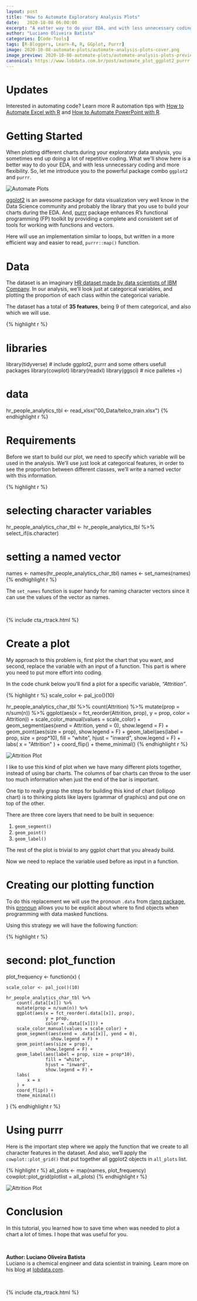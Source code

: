 ```yaml
---
layout: post
title: "How to Automate Exploratory Analysis Plots"
date:   2020-10-08 06:00:00
excerpt: "A eatter way to do your EDA, and with less unnecessary coding and more flexibility using GGPLOT2 + PURRR. When you are plotting different charts during your exploratory data analysis, you sometimes end up doing a lot of repeated coding..."
author: "Luciano Oliveira Batista"
categories: [Code-Tools]
tags: [R-Bloggers, Learn-R, R, GGplot, Purrr]
image: 2020-10-08-automate-plots/automate-analysis-plots-cover.png
image_preview: 2020-10-08-automate-plots/automate-analysis-plots-preview.jpg
canonical: https://www.lobdata.com.br/post/automate_plot_ggplot2_purrr
---
```



# Updates

Interested in automating code? Learn more R automation tips with [How to Automate Excel with R](/code-tools/2020/10/07/automate-excel.html) and [How to Automate PowerPoint with R](/code-tools/2020/09/22/automate-powerpoint.html).


# Getting Started 

When plotting different charts during your exploratory data analysis, you sometimes end up doing a lot of repetitive coding. What we'll show here is a better way to do your EDA, and with less unnecessary coding and more flexibility. So, let me introduce you to the powerful package combo `ggplot2` and `purrr`.

![Automate Plots](/assets/2020-10-08-automate-plots/ggplot_purrr.png)


[ggplot2](https://ggplot2.tidyverse.org/) is an awesome package for data visualization very well know in the Data Science community and probably the library that you use to build your charts during the EDA. And, [purrr](https://purrr.tidyverse.org/) package enhances R’s functional programming (FP) toolkit by providing a complete and consistent set of tools for working with functions and vectors.

Here will use an implementation similar to loops, but written in a more efficient way and easier to read, `purrr::map()` function.


# Data

The dataset is an imaginary [HR dataset made by data scientists of IBM Company](https://www.kaggle.com/pavansubhasht/ibm-hr-analytics-attrition-dataset). In our analysis, we’ll look just at categorical variables, and plotting the proportion of each class within the categorical variable.

The dataset has a total of **35 features**, being 9 of them categorical, and also which we will use.

{% highlight r %}
# libraries
library(tidyverse) # include ggplot2, purrr and some others usefull packages
library(cowplot)
library(readxl)
library(ggsci) # nice palletes =)

# data
hr_people_analytics_tbl <- read_xlsx("00_Data/telco_train.xlsx")
{% endhighlight r %}



# Requirements

Before we start to build our plot, we need to specify which variable will be used in the analysis. 
We’ll use just look at categorical features, in order to see the proportion between different classes, we’ll write a named vector with this information.

{% highlight r %}
# selecting character variables
hr_people_analytics_char_tbl <- hr_people_analytics_tbl %>% 
    select_if(is.character)

# setting a named vector
names <- names(hr_people_analytics_char_tbl)
names <- set_names(names)
{% endhighlight r %}

The `set_names` function is super handy for naming character vectors since it can use the values of the vector as names.


<br>

{% include cta_rtrack.html %}



# Create a plot

My approach to this problem is, first plot the chart that you want, and second, replace the variable with an input of a function. This part is where you need to put more effort into coding.

In the code chunk below you’ll find a plot for a specific variable, _“Attrition”_.

{% highlight r %}
scale_color <- pal_jco()(10)
    
hr_people_analytics_char_tbl %>% 
    count(Attrition) %>% 
    mutate(prop = n/sum(n)) %>% 
    ggplot(aes(x = fct_reorder(Attrition, prop),
               y = prop,
               color = Attrition)) +
    scale_color_manual(values = scale_color) +
    geom_segment(aes(xend = Attrition, yend = 0),
                 show.legend = F) +
    geom_point(aes(size = prop),
               show.legend = F) +
    geom_label(aes(label = prop, size = prop*10), 
               fill = "white", 
               hjust = "inward",
               show.legend = F) +
    labs(
        x = "Attrition"
    ) +
    coord_flip() +
    theme_minimal()
{% endhighlight r %}

![Attrition Plot](/assets/2020-10-08-automate-plots/ggplot_purr_01.png)

I like to use this kind of plot when we have many different plots together, instead of using bar charts. The columns of bar charts can throw to the user too much information when just the end of the bar is important.

One tip to really grasp the steps for building this kind of chart (lollipop chart) is to thinking plots like layers (grammar of graphics) and put one on top of the other.

There are three core layers that need to be built in sequence:

1. `geom_segment()`
2. `geom_point()`
3. `geom_label()`

The rest of the plot is trivial to any ggplot chart that you already build.

Now we need to replace the variable used before as input in a function.



# Creating our plotting function

To do this replacement we will use the pronoun `.data` from [rlang package](https://rlang.r-lib.org/), this [pronoun](https://rlang.r-lib.org/reference/tidyeval-data.html) allows you to be explicit about where to find objects when programming with data masked functions.

Using this strategy we will have the following function:

{% highlight r %}
# second: plot_function
plot_frequency <- function(x) {
    
    scale_color <- pal_jco()(10)
    
    hr_people_analytics_char_tbl %>% 
        count(.data[[x]]) %>% 
        mutate(prop = n/sum(n)) %>% 
        ggplot(aes(x = fct_reorder(.data[[x]], prop),
                   y = prop,
                   color = .data[[x]])) +
        scale_color_manual(values = scale_color) +
        geom_segment(aes(xend = .data[[x]], yend = 0),
                     show.legend = F) +
        geom_point(aes(size = prop),
                   show.legend = F) +
        geom_label(aes(label = prop, size = prop*10), 
                   fill = "white", 
                   hjust = "inward",
                   show.legend = F) +
        labs(
            x = x
        ) +
        coord_flip() +
        theme_minimal()
}
{% endhighlight r %}



# Using purrr

Here is the important step where we apply the function that we create to all character features in the dataset. And also, we’ll apply the `cowplot::plot_grid()` that put together all ggplot2 objects in `all_plots` list.

{% highlight r %}
all_plots <- map(names, plot_frequency)
cowplot::plot_grid(plotlist = all_plots)
{% endhighlight r %}

![Attrition Plot](/assets/2020-10-08-automate-plots/ggplot_purr_02.png)



# Conclusion

In this tutorial, you learned how to save time when was needed to plot a chart a lot of times. I hope that was useful for you. 

<br>

<strong>Author: Luciano Oliveira Batista</strong>
<br>Luciano is a chemical engineer and data scientist in training. Learn more on his blog at [lobdata.com](https://www.lobdata.com.br/).


<br>

{% include cta_rtrack.html %}